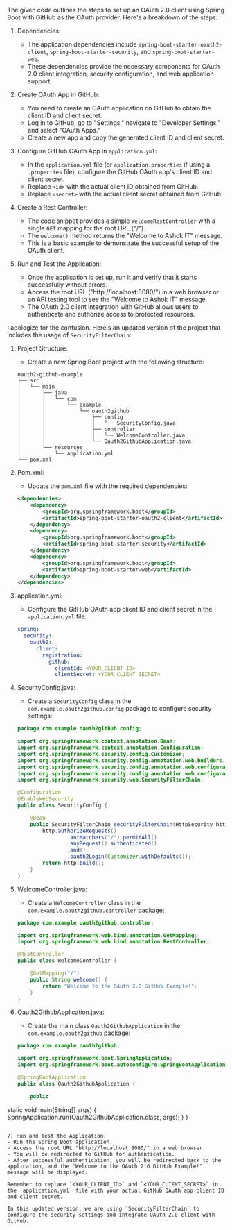 The given code outlines the steps to set up an OAuth 2.0 client using Spring Boot with GitHub as the OAuth provider. Here's a breakdown of the steps:

1) Dependencies:
   - The application dependencies include `spring-boot-starter-oauth2-client`, `spring-boot-starter-security`, and `spring-boot-starter-web`.
   - These dependencies provide the necessary components for OAuth 2.0 client integration, security configuration, and web application support.

2) Create OAuth App in GitHub:
   - You need to create an OAuth application on GitHub to obtain the client ID and client secret.
   - Log in to GitHub, go to "Settings," navigate to "Developer Settings," and select "OAuth Apps."
   - Create a new app and copy the generated client ID and client secret.

3) Configure GitHub OAuth App in `application.yml`:
   - In the `application.yml` file (or `application.properties` if using a `.properties` file), configure the GitHub OAuth app's client ID and client secret.
   - Replace `<id>` with the actual client ID obtained from GitHub.
   - Replace `<secret>` with the actual client secret obtained from GitHub.

4) Create a Rest Controller:
   - The code snippet provides a simple `WelcomeRestController` with a single `GET` mapping for the root URL ("/").
   - The `welcome()` method returns the "Welcome to Ashok IT" message.
   - This is a basic example to demonstrate the successful setup of the OAuth client.

5) Run and Test the Application:
   - Once the application is set up, run it and verify that it starts successfully without errors.
   - Access the root URL ("http://localhost:8080/") in a web browser or an API testing tool to see the "Welcome to Ashok IT" message.
   - The OAuth 2.0 client integration with GitHub allows users to authenticate and authorize access to protected resources.

I apologize for the confusion. Here's an updated version of the project that includes the usage of `SecurityFilterChain`:

1) Project Structure:
   - Create a new Spring Boot project with the following structure:
   ```
   oauth2-github-example
   ├── src
   │   └── main
   │       ├── java
   │       │   └── com
   │       │       └── example
   │       │           └── oauth2github
   │       │               ├── config
   │       │               │   └── SecurityConfig.java
   │       │               ├── controller
   │       │               │   └── WelcomeController.java
   │       │               └── Oauth2GithubApplication.java
   │       └── resources
   │           └── application.yml
   └── pom.xml
   ```

2) Pom.xml:
   - Update the `pom.xml` file with the required dependencies:
   ```xml
   <dependencies>
       <dependency>
           <groupId>org.springframework.boot</groupId>
           <artifactId>spring-boot-starter-oauth2-client</artifactId>
       </dependency>
       <dependency>
           <groupId>org.springframework.boot</groupId>
           <artifactId>spring-boot-starter-security</artifactId>
       </dependency>
       <dependency>
           <groupId>org.springframework.boot</groupId>
           <artifactId>spring-boot-starter-web</artifactId>
       </dependency>
   </dependencies>
   ```

3) application.yml:
   - Configure the GitHub OAuth app client ID and client secret in the `application.yml` file:
   ```yaml
   spring:
     security:
       oauth2:
         client:
           registration:
             github:
               clientId: <YOUR_CLIENT_ID>
               clientSecret: <YOUR_CLIENT_SECRET>
   ```

4) SecurityConfig.java:
   - Create a `SecurityConfig` class in the `com.example.oauth2github.config` package to configure security settings:
   ```java
   package com.example.oauth2github.config;

   import org.springframework.context.annotation.Bean;
   import org.springframework.context.annotation.Configuration;
   import org.springframework.security.config.Customizer;
   import org.springframework.security.config.annotation.web.builders.HttpSecurity;
   import org.springframework.security.config.annotation.web.configuration.EnableWebSecurity;
   import org.springframework.security.config.annotation.web.configuration.WebSecurityConfigurerAdapter;
   import org.springframework.security.web.SecurityFilterChain;

   @Configuration
   @EnableWebSecurity
   public class SecurityConfig {

       @Bean
       public SecurityFilterChain securityFilterChain(HttpSecurity http) throws Exception {
           http.authorizeRequests()
                   .antMatchers("/").permitAll()
                   .anyRequest().authenticated()
                   .and()
                   .oauth2Login(Customizer.withDefaults());
           return http.build();
       }
   }
   ```

5) WelcomeController.java:
   - Create a `WelcomeController` class in the `com.example.oauth2github.controller` package:
   ```java
   package com.example.oauth2github.controller;

   import org.springframework.web.bind.annotation.GetMapping;
   import org.springframework.web.bind.annotation.RestController;

   @RestController
   public class WelcomeController {

       @GetMapping("/")
       public String welcome() {
           return "Welcome to the OAuth 2.0 GitHub Example!";
       }
   }
   ```

6) Oauth2GithubApplication.java:
   - Create the main class `Oauth2GithubApplication` in the `com.example.oauth2github` package:
   ```java
   package com.example.oauth2github;

   import org.springframework.boot.SpringApplication;
   import org.springframework.boot.autoconfigure.SpringBootApplication;

   @SpringBootApplication
   public class Oauth2GithubApplication {

       public

 static void main(String[] args) {
           SpringApplication.run(Oauth2GithubApplication.class, args);
       }
   }
   ```

7) Run and Test the Application:
   - Run the Spring Boot application.
   - Access the root URL "http://localhost:8080/" in a web browser.
   - You will be redirected to GitHub for authentication.
   - After successful authentication, you will be redirected back to the application, and the "Welcome to the OAuth 2.0 GitHub Example!" message will be displayed.

Remember to replace `<YOUR_CLIENT_ID>` and `<YOUR_CLIENT_SECRET>` in the `application.yml` file with your actual GitHub OAuth app client ID and client secret.

In this updated version, we are using `SecurityFilterChain` to configure the security settings and integrate OAuth 2.0 client with GitHub.


